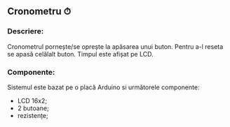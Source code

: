 ## Cronometru ⏱

### Descriere:

Cronometrul pornește/se oprește la apăsarea unui buton. Pentru a-l reseta se apasă celălalt buton.
Timpul este afișat pe LCD.

### Componente:

Sistemul este bazat pe o placă Arduino si următorele componente:

- LCD 16x2;
- 2 butoane;
- rezistențe;
